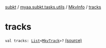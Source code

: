 [subkt](../../index.md) / [myaa.subkt.tasks.utils](../index.md) / [MkvInfo](index.md) / [tracks](./tracks.md)

# tracks

`val tracks: `[`List`](https://kotlinlang.org/api/latest/jvm/stdlib/kotlin.collections/-list/index.html)`<`[`MkvTrack`](../-mkv-track/index.md)`>?` [(source)](https://github.com/Myaamori/SubKt/blob/0.1.12/src/main/kotlin/myaa/subkt/tasks/utils/mkvmerge.kt#L129)